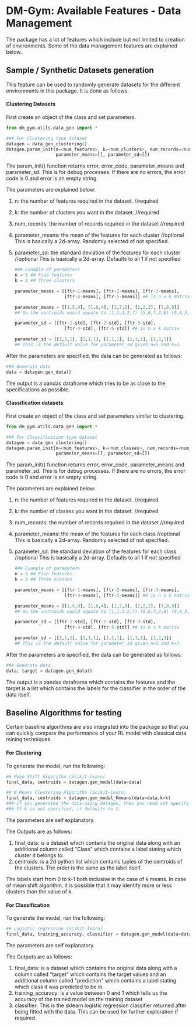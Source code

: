 # DM-Gym: Available Features - Data Management

The package has a lot of features which include but not limited to creation of environments. Some of the data management features are explained below.

## Sample / Synthetic Datasets generation

This feature can be used to randomly generate datasets for the different environments in this package. It is done as follows.

#### Clustering Datasets

First create an object of the class and set parameters.

```python
from dm_gym.utils.data_gen import *

### For Clustering type dataset
datagen = data_gen_clustering()
datagen.param_init(n=<num_features>, k=<num_clusters>, num_records=<num_records>,
                   parameter_means=[], parameter_sd=[])
```

The param_init() function returns error, error_code, parameter_means and parameter_sd. This is for debug processes. If there are no errors, the error code is 0 and error is an empty string.

The parameters are explained below:

1. n: the number of features required in the dataset. //required

2. k: the number of clusters you want in the dataset. //required

3. num_records: the number of records required in the dataset //required

4. parameter_means: the mean of the features for each cluster //optional
   This is basically a 2d-array. Randomly selected of not specified.

5. parameter_sd: the standard deviation of the features for each cluster //optional
   This is basically a 2d-array. Defaults to all 1 if not specified

   ```python
   ### Example of parameters
   n = 5 ## Five features
   k = 3 ## Three clusters
   
   parameter_means = [[ftr-1-means], [ftr-2-means], [ftr-3-means],
                      [ftr-4-means], [ftr-5-means]] ## is n x k matrix
   
   parameter_means = [[1,5,9], [1,6,4], [1,7,3], [2,2,2], [7,8,9]]
   ## So the centroids would equate to (1,1,1,2,7) (5,6,7,2,8) (9,4,3,2,9)
   
   parameter_sd = [[ftr-1-std], [ftr-2-std], [ftr-3-std],
                      [ftr-4-std], [ftr-5-std]] ## is n x k matrix 
   
   parameter_sd = [[1,1,1], [1,1,1], [1,1,1], [1,1,1], [1,1,1]] 
   ## This is the default value for parameter_sd given n=5 and k=3
   ```


After the parameters are specified, the data can be generated as follows:

```python
### Generate data
data = datagen.gen_data()
```

The output is a pandas dataframe which tries to be as close to the specifications as possible.

#### Classification datasets

First create an object of the class and set parameters similar to clustering.

```python
from dm_gym.utils.data_gen import *

### For Classification type dataset
datagen = data_gen_clustering()
datagen.param_init(n=<num_features>, k=<num_classes>, num_records=<num_records>,
                   parameter_means=[], parameter_sd=[])
```

The param_init() function returns error, error_code, parameter_means and parameter_sd. This is for debug processes. If there are no errors, the error code is 0 and error is an empty string.

The parameters are explained below:

1. n: the number of features required in the dataset. //required

2. k: the number of classes you want in the dataset. //required

3. num_records: the number of records required in the dataset //required

4. parameter_means: the mean of the features for each class //optional
   This is basically a 2d-array. Randomly selected of not specified.

5. parameter_sd: the standard deviation of the features for each class //optional
   This is basically a 2d-array. Defaults to all 1 if not specified

   ```python
   ### Example of parameters
   n = 5 ## Five features
   k = 3 ## Three classes
   
   parameter_means = [[ftr-1-means], [ftr-2-means], [ftr-3-means],
                      [ftr-4-means], [ftr-5-means]] ## is n x k matrix
   
   parameter_means = [[1,5,9], [1,6,4], [1,7,3], [2,2,2], [7,8,9]]
   ## So the centroids would equate to (1,1,1,2,7) (5,6,7,2,8) (9,4,3,2,9)
   
   parameter_sd = [[ftr-1-std], [ftr-2-std], [ftr-3-std],
                      [ftr-4-std], [ftr-5-std]] ## is n x k matrix 
   
   parameter_sd = [[1,1,1], [1,1,1], [1,1,1], [1,1,1], [1,1,1]] 
   ## This is the default value for parameter_sd given n=5 and k=3
   ```

After the parameters are specified, the data can be generated as follows:

```python
### Generate data
data, target = datagen.gen_data()
```

The output is a pandas dataframe which contains the features and the target is a list which contains the labels for the classifier in the order of the data itself.

## Baseline Algorithms for testing

Certain baseline algorithms are also integrated into the package so that you can quickly compare the performance of your RL model with classical data mining techniques.

#### For Clustering

To generate the model, run the following:

```python
## Mean Shift Algorithm (Scikit-learn)
final_data, centroids = datagen.gen_model(data=data)

## K-Means Clustering Algorithm (Scikit-learn)
final_data, centroids = datagen.gen_model_Kmeans(data=data,k=k)
### if you generated the data using datagen, then you need not specify k. Otherwies, the value of k is required.
### If k is not specified, it defaults to 2.
```

The parameters are self explanatory.

The Outputs are as follows:

1. final_data: is a dataset which contains the original data along with an additional column called "Class" which contains a label stating which cluster it belongs to.
2. centroids: is a 2d python list which contains tuples of the centroids of the clusters. The order is the same as the label itself. 

The labels start from 0 to k-1 both inclusive in the case of k means. In case of mean shift algorithm, it is possible that it may identify more or less clusters than the value of k.

#### For Classification

To generate the model, run the following:

```python
## Logistic regression (Scikit-learn)
final_data, training_accuracy, classifier = datagen.gen_model(data=data, target=target)
```

The parameters are self explanatory.

The Outputs are as follows:

1. final_data: is a dataset which contains the original data along with a column called "target" which contains the target values and an additional column called "prediction" which contains a label stating which class it was predicted to be in.
2. training_accuracy: is a value between 0 and 1 which tells us the accuracy of the trained model on the training dataset
3. classifier: This is the sklearn logistic regression classifier returned after being fitted with the data. This can be used for further exploration if required.